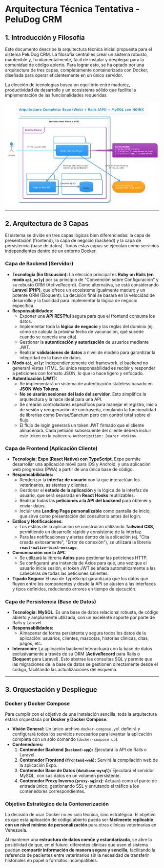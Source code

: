 # Arquitectura Técnica Tentativa - PeluDog CRM

## 1. Introducción y Filosofía

Este documento describe la arquitectura técnica inicial propuesta para el sistema PeluDog CRM. La filosofía central es crear un sistema robusto, mantenible y, fundamentalmente, fácil de instalar y desplegar para la comunidad de código abierto. Para lograr esto, se ha optado por una arquitectura de tres capas, completamente containerizada con Docker, diseñada para operar eficientemente en un único servidor.

La elección de tecnologías busca un equilibrio entre madurez, productividad de desarrollo y un ecosistema sólido que facilite la implementación de las funcionalidades requeridas.

![Arquitectura Tentativa](../Imagenes/arcTentativa.png)

---

## 2. Arquitectura de 3 Capas

El sistema se divide en tres capas lógicas bien diferenciadas: la capa de presentación (frontend), la capa de negocio (backend) y la capa de persistencia (base de datos). Todas estas capas se ejecutan como servicios independientes dentro de un entorno Docker.

### **Capa de Backend (Servidor)**

- **Tecnología (En Discusión):** La elección principal es **Ruby on Rails (en modo `api_only`)** por su principio de "Convención sobre Configuración" y su robusto ORM (ActiveRecord). Como alternativa, se está considerando **Laravel (PHP)**, que ofrece un ecosistema igualmente maduro y un potente ORM (Eloquent). La decisión final se basará en la velocidad de desarrollo y la facilidad para implementar la lógica de negocio específica.
- **Responsabilidades:**
  - Exponer una **API RESTful** segura para que el frontend consuma los datos.
  - Implementar toda la **lógica de negocio** y las reglas del dominio (ej. cómo se calcula la próxima fecha de vacunación, qué sucede cuando se cancela una cita).
  - Gestionar la **autenticación y autorización** de usuarios mediante JWT.
  - Realizar **validaciones de datos** a nivel de modelo para garantizar la integridad en la base de datos.
- **Modo `api_only`:** Independientemente del framework, el backend no generará vistas HTML. Su única responsabilidad es recibir y responder a peticiones con formato JSON, lo que lo hace ligero y enfocado.
- **Autenticación (JWT):**
  - Se implementará un sistema de autenticación stateless basado en **JSON Web Tokens**.
  - **No se usarán sesiones del lado del servidor**. Esto simplifica la arquitectura y la hace ideal para una API.
  - Se crearán controladores específicos para manejar el registro, inicio de sesión y recuperación de contraseña, emulando la funcionalidad de librerías como Devise/Sanctum pero con control total sobre el flujo.
  - El flujo de login generará un token JWT firmado que el cliente almacenará. Cada petición subsecuente del cliente deberá incluir este token en la cabecera `Authorization: Bearer <token>`.

### **Capa de Frontend (Aplicación Cliente)**

- **Tecnología:** **Expo (React Native) con TypeScript**. Expo permite desarrollar una aplicación móvil para iOS y Android, y una aplicación web progresiva (PWA) a partir de una única base de código.
- **Responsabilidades:**
  - Renderizar la **interfaz de usuario** con la que interactúan los veterinarios, asistentes y clientes.
  - Gestionar el **estado de la aplicación** y la lógica de la interfaz de usuario, que será separada en **React Hooks** reutilizables.
  - Realizar todas las **peticiones a la API del backend** para obtener y enviar datos.
  - Incluir una **Landing Page personalizable** como pantalla de inicio, que sirva como presentación del consultorio antes del login.
- **Estilos y Notificaciones:**
  - Los estilos de la aplicación se construirán utilizando **Tailwind CSS**, permitiendo un desarrollo rápido y consistente de la interfaz.
  - Para las notificaciones y alertas dentro de la aplicación (ej. "Cita creada exitosamente", "Error de conexión"), se utilizará la librería **`react-native-toast-message`**.
- **Comunicación con la API:**
  - Se utilizará la librería **Axios** para gestionar las peticiones HTTP.
  - Se configurará una instancia de Axios para que, una vez que el usuario inicie sesión, el token JWT se añada automáticamente a las cabeceras de todas las peticiones salientes.
- **Tipado Seguro:** El uso de TypeScript garantizará que los datos que fluyen entre los componentes y desde la API se ajusten a las interfaces y tipos definidos, reduciendo errores en tiempo de ejecución.

### **Capa de Persistencia (Base de Datos)**

- **Tecnología:** **MySQL**. Es una base de datos relacional robusta, de código abierto y ampliamente utilizada, con un excelente soporte por parte de Rails y Laravel.
- **Responsabilidades:**
  - Almacenar de forma persistente y segura todos los datos de la aplicación: usuarios, clientes, mascotas, historias clínicas, citas, pagos, etc.
- **Interacción:** La aplicación backend interactuará con la base de datos exclusivamente a través de su ORM (**ActiveRecord** para Rails o **Eloquent** para Laravel). Esto abstrae las consultas SQL y permite que las migraciones de la base de datos se gestionen directamente desde el código, facilitando las actualizaciones del esquema.

---

## 3. Orquestación y Despliegue

### **Docker y Docker Compose**

Para cumplir con el objetivo de una instalación sencilla, toda la arquitectura estará orquestada por **Docker y Docker Compose**.

- **Visión General:** Un único archivo `docker-compose.yml` definirá y configurará todos los servicios necesarios para levantar la aplicación completa con un solo comando (`docker-compose up`).
- **Contenedores:**
  1.  **Contenedor Backend (`backend-app`):** Ejecutará la API de Rails o Laravel.
  2.  **Contenedor Frontend (`frontend-web`):** Servirá la compilación web de la aplicación Expo.
  3.  **Contenedor Base de Datos (`database-mysql`):** Ejecutará el servidor MySQL, con sus datos en un volumen persistente.
  4.  **Contenedor Proxy Inverso (`proxy-nginx`):** Actuará como el punto de entrada único, gestionando SSL y enrutando el tráfico a los contenedores correspondientes.

### **Objetivo Estratégico de la Contenerización**

La decisión de usar Docker no es solo técnica, sino estratégica. El objetivo es que esta aplicación de código abierto pueda ser **fácilmente replicable con un nivel mínimo de personalización** para otras clínicas veterinarias en Venezuela.

Al mantener una **estructura de datos común y estandarizada**, se abre la posibilidad de que, en el futuro, diferentes clínicas que usen el sistema puedan **compartir información de manera segura y sencilla**, facilitando la referencia de pacientes entre veterinarios sin la necesidad de transferir historiales en papel o formatos incompatibles.
